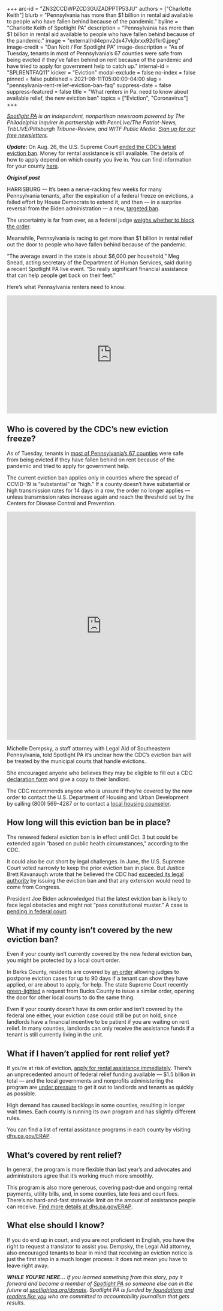 +++
arc-id = "ZN32CCDWPZCD3GUZADPPTP53JU"
authors = ["Charlotte Keith"]
blurb = "Pennsylvania has more than $1 billion in rental aid available to people who have fallen behind because of the pandemic."
byline = "Charlotte Keith of Spotlight PA"
description = "Pennsylvania has more than $1 billion in rental aid available to people who have fallen behind because of the pandemic."
image = "external/rd4epnv2dx47vkjbrxx92dfkr0.jpeg"
image-credit = "Dan Nott / For Spotlight PA"
image-description = "As of Tuesday, tenants in most of Pennsylvania’s 67 counties were safe from being evicted if they’ve fallen behind on rent because of the pandemic and have tried to apply for government help to catch up."
internal-id = "SPLRENTFAQ11"
kicker = "Eviction"
modal-exclude = false
no-index = false
pinned = false
published = 2021-08-11T05:00:00-04:00
slug = "pennsylvania-rent-relief-eviction-ban-faq"
suppress-date = false
suppress-featured = false
title = "What renters in Pa. need to know about available relief, the new eviction ban"
topics = ["Eviction", "Coronavirus"]
+++

<a href="https://www.spotlightpa.org/"><i>Spotlight PA</i></a><i> is an independent, nonpartisan newsroom powered by The Philadelphia Inquirer in partnership with PennLive/The Patriot-News, TribLIVE/Pittsburgh Tribune-Review, and WITF Public Media. </i><a href="https://www.spotlightpa.org/newsletters"><i>Sign up for our free newsletters</i></a><i>.</i>

<i><b>Update: </b></i>On Aug. 26, the U.S. Supreme Court <a href="https://www.inquirer.com/politics/nation/evictions-moratorium-supreme-court-ruling-20210827.html" target="_blank">ended the CDC’s latest eviction ban</a>. Money for rental assistance is still available. The details of how to apply depend on which county you live in. You can find information for your county <a href="https://web.archive.org/web/20221119221903/https://www.dhs.pa.gov/ERAP/Documents/ERAP%20Contact%20List%20for%20DHS%20Website%2008.04.21.pdf">here</a>.

<i><b>Original post</b></i>

HARRISBURG — It’s been a nerve-racking few weeks for many Pennsylvania tenants, after the expiration of a federal freeze on evictions, a failed effort by House Democrats to extend it, and then — in a surprise reversal from the Biden administration — a new, <a href="https://web.archive.org/web/20221121001813/https://www.cdc.gov/coronavirus/2019-ncov/communication/Signed-CDC-Eviction-Order.pdf">targeted ban</a>.

The uncertainty is far from over, as a federal judge <a href="https://www.politico.com/news/2021/08/09/judge-district-court-eviction-moratorium-biden-502828">weighs whether to block the order</a>.

Meanwhile, Pennsylvania is racing to get more than $1 billion in rental relief out the door to people who have fallen behind because of the pandemic.

“The average award in the state is about $6,000 per household,” Meg Snead, acting secretary of the Department of Human Services, said during a recent Spotlight PA live event. “So really significant financial assistance that can help people get back on their feet.”

Here’s what Pennsylvania renters need to know:

<div style="text-align: center;"><iframe width="560" height="315" src="https://www.youtube.com/embed/b3RzLMjq-Y4" title="YouTube video player" frameborder="0" allow="accelerometer; autoplay; clipboard-write; encrypted-media; gyroscope; picture-in-picture" allowfullscreen></iframe></div>

## Who is covered by the CDC’s new eviction freeze?

As of Tuesday, tenants in <a href="https://web.archive.org/20210101002733/https://covid.cdc.gov/covid-data-tracker/#county-view">most of Pennsylvania’s 67 counties</a> were safe from being evicted if they have fallen behind on rent because of the pandemic and tried to apply for government help.

The current eviction ban applies only in counties where the spread of COVID-19 is “substantial” or “high.” If a county doesn’t have substantial or high transmission rates for 14 days in a row, the order no longer applies — unless transmission rates increase again and reach the threshold set by the Centers for Disease Control and Prevention.

<iframe title="Nearly All Local Counties With Substantial Virus Spread" aria-label="Map" id="datawrapper-chart-Uvfof" src="https://datawrapper.dwcdn.net/Uvfof/10/" scrolling="no" frameborder="0" style="width: 0; min-width: 100% !important; border: none;" height="608"></iframe><script type="text/javascript">!function(){"use strict";window.addEventListener("message",(function(e){if(void 0!==e.data["datawrapper-height"]){var t=document.querySelectorAll("iframe");for(var a in e.data["datawrapper-height"])for(var r=0;r<t.length;r++){if(t[r].contentWindow===e.source)t[r].style.height=e.data["datawrapper-height"][a]+"px"}}}))}();
</script>

Michelle Dempsky, a staff attorney with Legal Aid of Southeastern Pennsylvania, told Spotlight PA it’s unclear how the CDC’s eviction ban will be treated by the municipal courts that handle evictions.

She encouraged anyone who believes they may be eligible to fill out a CDC <a href="https://web.archive.org/web/20221126031806/https://www.cdc.gov/coronavirus/2019-ncov/communication/EvictionProtectDeclare_508.pdf">declaration form</a> and give a copy to their landlord.

The CDC recommends anyone who is unsure if they’re covered by the new order to contact the U.S. Department of Housing and Urban Development by calling (800) 569-4287 or to contact a <a href="https://apps.hud.gov/offices/hsg/sfh/hcc/hcs.cfm?webListAction=search&searchstate=PA">local housing counselor</a>.

## How long will this eviction ban be in place?

The renewed federal eviction ban is in effect until Oct. 3 but could be extended again “based on public health circumstances,” according to the CDC.

It could also be cut short by legal challenges. In June, the U.S. Supreme Court voted narrowly to keep the prior eviction ban in place. But Justice Brett Kavanaugh wrote that he believed the CDC had <a href="https://www.politico.com/news/2021/06/29/supreme-court-allows-eviction-ban-497090">exceeded its legal authority</a> by issuing the eviction ban and that any extension would need to come from Congress.

President Joe Biden acknowledged that the latest eviction ban is likely to face legal obstacles and might not “pass constitutional muster.” A case is <a href="https://www.reuters.com/legal/government/us-judge-asks-if-rising-covid-cases-should-impact-eviction-ban-ruling-2021-08-09/">pending in federal court</a>.

## What if my county isn’t covered by the new eviction ban?

Even if your county isn’t currently covered by the new federal eviction ban, you might be protected by a local court order.

In Berks County, residents are covered by <a href="https://web.archive.org/web/20210823181542/https://www.readingeagle.com/local-news/berks-judge-issues-order-allowing-for-delays-in-eviction-cases/article_36c5dee6-f2c2-11eb-867a-f31638b9d978.html">an order</a> allowing judges to postpone eviction cases for up to 90 days if a tenant can show they have applied, or are about to apply, for help. The state Supreme Court recently <a href="https://www.spotlightpa.org/news/2021/08/pa-eviction-rent-relief-bucks-county-order/">green-lighted</a> a request from Bucks County to issue a similar order, opening the door for other local courts to do the same thing.

Even if your county doesn’t have its own order and isn’t covered by the federal one either, your eviction case could still be put on hold, since landlords have a financial incentive to be patient if you are waiting on rent relief. In many counties, landlords can only receive the assistance funds if a tenant is still currently living in the unit.

<script src="https://www.spotlightpa.org/embed.js" async></script><div data-spl-embed-version="1" data-spl-src="https://www.spotlightpa.org/embeds/newsletter/"></div>

## What if I haven’t applied for rent relief yet?

If you’re at risk of eviction, <a href="https://web.archive.org/20210506004930/https://www.dhs.pa.gov/ERAP/Pages/ERAP.aspx">apply for rental assistance immediately</a>. There’s an unprecedented amount of federal relief funding available — $1.5 billion in total — and the local governments and nonprofits administering the program are <a href="https://www.spotlightpa.org/news/2021/07/eviction-ban-expires-pa-rental-assistance-delayed/">under pressure</a> to get it out to landlords and tenants as quickly as possible.

High demand has caused backlogs in some counties, resulting in longer wait times. Each county is running its own program and has slightly different rules.

You can find a list of rental assistance programs in each county by visiting <a href="https://web.archive.org/web/20221119221903/https://www.dhs.pa.gov/ERAP/Documents/ERAP%20Contact%20List%20for%20DHS%20Website%2008.04.21.pdf">dhs.pa.gov/ERAP</a>.

## What’s covered by rent relief?

In general, the program is more flexible than last year’s and advocates and administrators agree that it’s working much more smoothly.

This program is also more generous, covering past-due and ongoing rental payments, utility bills, and, in some counties, late fees and court fees. There’s no hard-and-fast statewide limit on the amount of assistance people can receive. <a href="https://web.archive.org/20210506004930/https://www.dhs.pa.gov/ERAP/Pages/ERAP.aspx" target="_blank">Find more details at dhs.pa.gov/ERAP</a>.

## What else should I know?

If you do end up in court, and you are not proficient in English, you have the right to request a translator to assist you. Dempsky, the Legal Aid attorney, also encouraged tenants to bear in mind that receiving an eviction notice is just the first step in a much longer process: It does not mean you have to leave right away.

<i><b>WHILE YOU’RE HERE...</b></i><i> If you learned something from this story, pay it forward and become a member of </i><a href="https://www.spotlightpa.org/"><i>Spotlight PA</i></a><i> so someone else can in the future at </i><a href="https://www.spotlightpa.org/donate"><i>spotlightpa.org/donate</i></a><i>. Spotlight PA is funded by</i><a href="https://www.spotlightpa.org/support"><i> foundations</i></a><i> </i><a href="https://www.spotlightpa.org/support"><i>and readers like you</i></a><i> who are committed to accountability journalism that gets results.</i>
